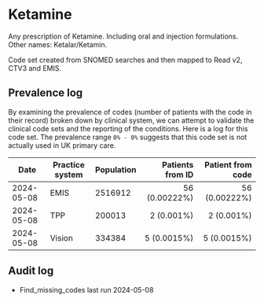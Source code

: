 # Ketamine

Any prescription of Ketamine. Including oral and injection formulations. Other names: Ketalar/Ketamin.

Code set created from SNOMED searches and then mapped to Read v2, CTV3 and EMIS.

## Prevalence log

By examining the prevalence of codes (number of patients with the code in their record) broken down by clinical system, we can attempt to validate the clinical code sets and the reporting of the conditions. Here is a log for this code set. The prevalence range `0% - 0%` suggests that this code set is not actually used in UK primary care.

| Date       | Practice system | Population | Patients from ID | Patient from code |
| ---------- | --------------- | ---------- | ---------------: | ----------------: |
| 2024-05-08 | EMIS            | 2516912    |    56 (0.00222%) |     56 (0.00222%) |
| 2024-05-08 | TPP             | 200013     |       2 (0.001%) |        2 (0.001%) |
| 2024-05-08 | Vision          | 334384     |      5 (0.0015%) |       5 (0.0015%) |

## Audit log

- Find_missing_codes last run 2024-05-08
